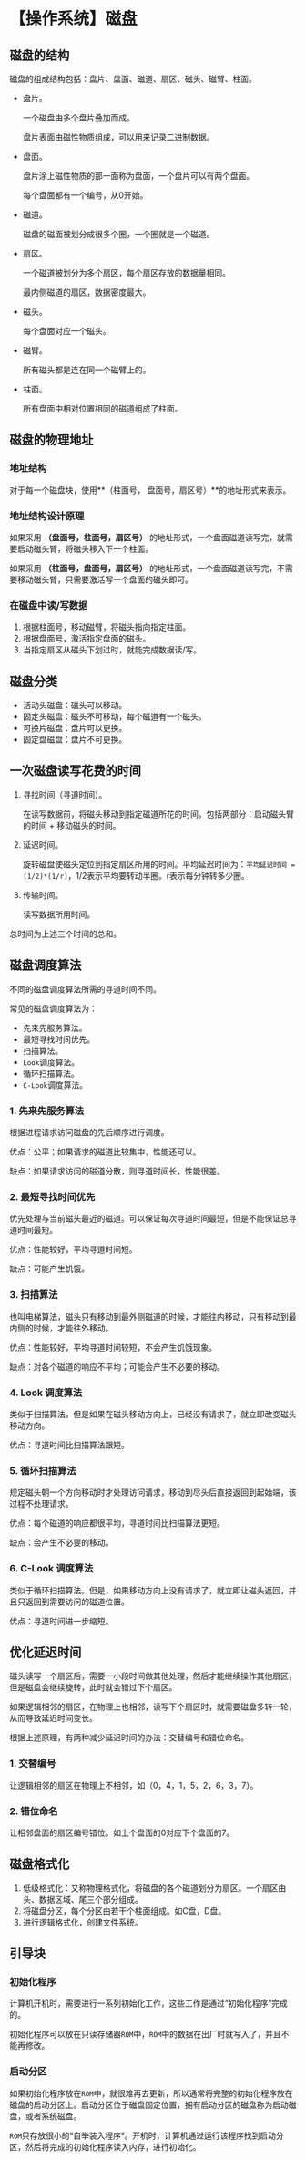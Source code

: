 # 【操作系统】磁盘


## 磁盘的结构

磁盘的组成结构包括：盘片、盘面、磁道、扇区、磁头、磁臂、柱面。

- 盘片。

  一个磁盘由多个盘片叠加而成。

  盘片表面由磁性物质组成，可以用来记录二进制数据。

- 盘面。

  盘片涂上磁性物质的那一面称为盘面，一个盘片可以有两个盘面。

  每个盘面都有一个编号，从0开始。

- 磁道。

  磁盘的磁面被划分成很多个圈，一个圈就是一个磁道。

- 扇区。

  一个磁道被划分为多个扇区，每个扇区存放的数据量相同。

  最内侧磁道的扇区，数据密度最大。

- 磁头。

  每个盘面对应一个磁头。

- 磁臂。

  所有磁头都是连在同一个磁臂上的。

- 柱面。

  所有盘面中相对位置相同的磁道组成了柱面。

## 磁盘的物理地址

### 地址结构

对于每一个磁盘块，使用**（柱面号， 盘面号，扇区号）**的地址形式来表示。

### 地址结构设计原理

如果采用 **（盘面号，柱面号，扇区号）** 的地址形式，一个盘面磁道读写完，就需要启动磁头臂，将磁头移入下一个柱面。

如果采用 **（柱面号，盘面号，扇区号）** 的地址形式，一个盘面磁道读写完，不需要移动磁头臂，只需要激活写一个盘面的磁头即可。

### 在磁盘中读/写数据

1. 根据柱面号，移动磁臂，将磁头指向指定柱面。
2. 根据盘面号，激活指定盘面的磁头。
3. 当指定扇区从磁头下划过时，就能完成数据读/写。

## 磁盘分类

- 活动头磁盘：磁头可以移动。
- 固定头磁盘：磁头不可移动，每个磁道有一个磁头。
- 可换片磁盘：盘片可以更换。
- 固定盘磁盘：盘片不可更换。

## 一次磁盘读写花费的时间

1. 寻找时间（寻道时间）。
   
   在读写数据前，将磁头移动到指定磁道所花的时间。包括两部分：启动磁头臂的时间 + 移动磁头的时间。

2. 延迟时间。
   
   旋转磁盘使磁头定位到指定扇区所用的时间。平均延迟时间为：`平均延迟时间 = (1/2)*(1/r)`，1/2表示平均要转动半圈。r表示每分钟转多少圈。

3. 传输时间。
   
   读写数据所用时间。

总时间为上述三个时间的总和。

## 磁盘调度算法

不同的磁盘调度算法所需的寻道时间不同。

常见的磁盘调度算法为：

- 先来先服务算法。
- 最短寻找时间优先。
- 扫描算法。
- `Look`调度算法。
- 循环扫描算法。
- `C-Look`调度算法。

### 1. 先来先服务算法

根据进程请求访问磁盘的先后顺序进行调度。

优点：公平；如果请求的磁道比较集中，性能还可以。

缺点：如果请求访问的磁道分散，则寻道时间长，性能很差。

### 2. 最短寻找时间优先

优先处理与当前磁头最近的磁道。可以保证每次寻道时间最短，但是不能保证总寻道时间最短。

优点：性能较好，平均寻道时间短。

缺点：可能产生饥饿。

### 3. 扫描算法

也叫电梯算法，磁头只有移动到最外侧磁道的时候，才能往内移动，只有移动到最内侧的时候，才能往外移动。

优点：性能较好，平均寻道时间较短，不会产生饥饿现象。

缺点：对各个磁道的响应不平均；可能会产生不必要的移动。

### 4. Look 调度算法

类似于扫描算法，但是如果在磁头移动方向上，已经没有请求了，就立即改变磁头移动方向。

优点：寻道时间比扫描算法跟短。

### 5. 循环扫描算法

规定磁头朝一个方向移动时才处理访问请求，移动到尽头后直接返回到起始端，该过程不处理请求。

优点：每个磁道的响应都很平均，寻道时间比扫描算法更短。

缺点：会产生不必要的移动。

### 6. C-Look 调度算法

类似于循环扫描算法。但是，如果移动方向上没有请求了，就立即让磁头返回，并且只返回到需要访问的磁道位置。

优点：寻道时间进一步缩短。

## 优化延迟时间

磁头读写一个扇区后，需要一小段时间做其他处理，然后才能继续操作其他扇区，但是磁盘会继续旋转，此时就会错过下个扇区。

如果逻辑相邻的扇区，在物理上也相邻，读写下个扇区时，就需要磁盘多转一轮，从而导致延迟时间变长。

根据上述原理，有两种减少延迟时间的办法：交替编号和错位命名。

### 1. 交替编号

让逻辑相邻的扇区在物理上不相邻，如（0，4，1，5，2，6，3，7）。

### 2. 错位命名

让相邻盘面的扇区编号错位。如上个盘面的0对应下个盘面的7。

## 磁盘格式化

1. 低级格式化：又称物理格式化，将磁盘的各个磁道划分为扇区。一个扇区由头、数据区域、尾三个部分组成。
2. 将磁盘分区，每个分区由若干个柱面组成。如C盘，D盘。
3. 进行逻辑格式化，创建文件系统。

## 引导块

### 初始化程序

计算机开机时，需要进行一系列初始化工作，这些工作是通过“初始化程序”完成的。

初始化程序可以放在只读存储器`ROM`中，`ROM`中的数据在出厂时就写入了，并且不能再修改。

### 启动分区

如果初始化程序放在`ROM`中，就很难再去更新，所以通常将完整的初始化程序放在磁盘的启动分区上。启动分区位于磁盘固定位置，拥有启动分区的磁盘称为启动磁盘，或者系统磁盘。

`ROM`只存放很小的“自举装入程序”。开机时，计算机通过运行该程序找到启动分区，然后将完成的初始化程序读入内存，进行初始化。
